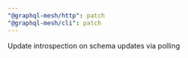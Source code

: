 ```yaml
---
"@graphql-mesh/http": patch
"@graphql-mesh/cli": patch
---
```


Update introspection on schema updates via polling
